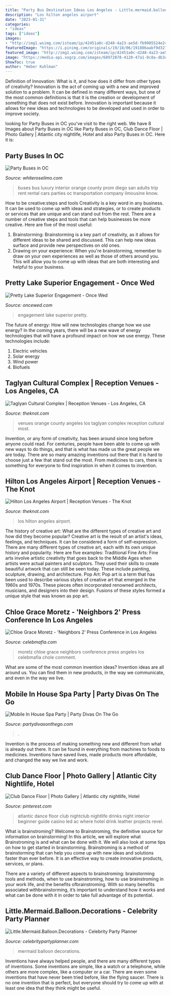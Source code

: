 ```yaml
---
title: "Party Bus Destination Ideas Los Angeles - Little.mermaid.balloon.decorations"
description: "Los hilton angeles airport"
date: "2023-01-31"
categories:
- "ideas"
tags: ["ideas"]
images:
- "http://img1.wsimg.com/isteam/ip/42451a0c-d248-4a23-ae5d-fb9905524e24/DSC_0093-0001.JPG"
featuredImage: "https://i.pinimg.com/originals/19/18/06/191806aabf9d3278cee31632e7e6ef82.jpg"
featured_image: "http://img1.wsimg.com/isteam/ip/42451a0c-d248-4a23-ae5d-fb9905524e24/DSC_0093-0001.JPG"
image: "https://media-api.xogrp.com/images/68972878-4120-47a1-8c8a-db3cc6ce76c6"
ShowToc: true
author: "Heber Kuhlman"
---
```



Definition of Innovation: What is it, and how does it differ from other types of creativity?
Innovation is the act of coming up with a new and improved solution to a problem. It can be defined in many different ways, but one of the most common definitions is that it is the creation or development of something that does not exist before. Innovation is important because it allows for new ideas and technologies to be developed and used in order to improve society.

	

		
looking for Party Buses in OC you've visit to the right web. We have 8 Images about Party Buses in OC like Party Buses in OC, Club Dance Floor | Photo Gallery | Atlantic city nightlife, Hotel and also Party Buses in OC. Here it is:
		
    
## Party Buses In OC

<img loading=lazy src="http://whiteroselimo.com/wp-content/uploads/2012/08/1346383371party_buses.jpg" onerror="this.onerror=null;this.src='https://tse2.mm.bing.net/th?id=OIP.EPzBYW8xwd5qhago1JAU8wHaE8&amp;pid=15.1';" alt="Party Buses in OC">

_Source: whiteroselimo.com_

>buses bus luxury interior orange county prom diego san adults trip rent rental cars parties oc transportation company limousine know. 

	

How to be creative:steps and tools
Creativity is a key word in any business. It can be used to come up with ideas and strategies, or to create products or services that are unique and can stand out from the rest.
There are a number of creative steps and tools that can help businesses be more creative. Here are five of the most useful: 
1. Brainstorming: Brainstorming is a key part of creativity, as it allows for different ideas to be shared and discussed. This can help new ideas surface and provide new perspectives on old ones. 
2. Drawing on your experience: When you're brainstorming, remember to draw on your own experiences as well as those of others around you. This will allow you to come up with ideas that are both interesting and helpful to your business. 

    
## Pretty Lake Superior Engagement - Once Wed

<img loading=lazy src="https://www.oncewed.com/wp-content/uploads/2011/12/lake-engagement-ideas1.jpg" onerror="this.onerror=null;this.src='https://tse1.mm.bing.net/th?id=OIP.QiM4VuQtN7I8c0HkMSXfRAHaFC&amp;pid=15.1';" alt="Pretty Lake Superior Engagement - Once Wed">

_Source: oncewed.com_

>engagement lake superior pretty. 

	

The future of energy: How will new technologies change how we use energy?
In the coming years, there will be a new wave of energy technologies that will have a profound impact on how we use energy. These technologies include: 
1. Electric vehicles
2. Solar energy
3. Wind power
4. Biofuels

    
## Taglyan Cultural Complex | Reception Venues - Los Angeles, CA

<img loading=lazy src="https://media-api.xogrp.com/images/68972878-4120-47a1-8c8a-db3cc6ce76c6" onerror="this.onerror=null;this.src='https://tse3.mm.bing.net/th?id=OIP.2XTriD25-mlaCCUfO8rUIQHaE8&amp;pid=15.1';" alt="Taglyan Cultural Complex | Reception Venues - Los Angeles, CA">

_Source: theknot.com_

>venues orange county angeles los taglyan complex reception cultural most. 

	

Invention, or any form of creativity, has been around since long before anyone could read. For centuries, people have been able to come up with new ways to do things, and that is what has made us the great people we are today. There are so many amazing inventions out there that it is hard to choose just a few that stand out the most. From medicines to cars, there is something for everyone to find inspiration in when it comes to invention.

    
## Hilton Los Angeles Airport | Reception Venues - The Knot

<img loading=lazy src="https://media-api.xogrp.com/images/46b61ab1-61c3-4869-a589-a670bdef6ecf~rs_720.480" onerror="this.onerror=null;this.src='https://tse2.mm.bing.net/th?id=OIP.dBTQ8AaZs2abWhS7gwIFyAHaE8&amp;pid=15.1';" alt="Hilton Los Angeles Airport | Reception Venues - The Knot">

_Source: theknot.com_

>los hilton angeles airport. 

	

The history of creative art: What are the different types of creative art and how did they become popular?
Creative art is the result of an artist's ideas, feelings, and techniques. It can be considered a form of self-expression. There are many different types of creative art, each with its own unique history and popularity. Here are five examples:
Traditional Fine Arts: Fine arts involve artistic creativity that goes back to the Middle Ages when artists were actual painters and sculptors. They used their skills to create beautiful artwork that can still be seen today. These include painting, sculpture, drawing, and architecture. Pop Art: Pop art is a term that has been used to describe various styles of creative art that emerged in the 1960s and 1970s. These pieces often incorporated renowned architects, musicians, and designers into their design. Fusions of these styles formed a unique style that was known as pop art.

    
## Chloe Grace Moretz - &#039;Neighbors 2&#039; Press Conference In Los Angeles

<img loading=lazy src="https://celebmafia.com/wp-content/uploads/2016/05/chloe-grace-moretz-neighbors-2-press-conference-in-los-angeles-3.jpg" onerror="this.onerror=null;this.src='https://tse4.mm.bing.net/th?id=OIP._ftR9c86fdmyadSpE9F6CgHaLH&amp;pid=15.1';" alt="Chloe Grace Moretz - &#039;Neighbors 2&#039; Press Conference in Los Angeles">

_Source: celebmafia.com_

>moretz chloe grace neighbors conference press angeles los celebmafia chole comment. 

	

What are some of the most common invention ideas?
Invention ideas are all around us. You can find them in new products, in the way we communicate, and even in the way we live.

    
## Mobile In House Spa Party | Party Divas On The Go

<img loading=lazy src="http://img1.wsimg.com/isteam/ip/42451a0c-d248-4a23-ae5d-fb9905524e24/DSC_0093-0001.JPG" onerror="this.onerror=null;this.src='https://tse1.mm.bing.net/th?id=OIP.pFWqnuqgI2ALlcRwrIGSYQHaE8&amp;pid=15.1';" alt="Mobile In House Spa Party | Party Divas On The Go">

_Source: partydivasonthego.com_

>. 

	

Invention is the process of making something new and different from what is already out there. It can be found in everything from machines to foods to medicines. Inventions have saved lives, made products more affordable, and changed the way we live and work.

    
## Club Dance Floor | Photo Gallery | Atlantic City Nightlife, Hotel

<img loading=lazy src="https://i.pinimg.com/originals/19/18/06/191806aabf9d3278cee31632e7e6ef82.jpg" onerror="this.onerror=null;this.src='https://tse4.mm.bing.net/th?id=OIP.vPt3Si1SJpRq5lwk1476YAHaE8&amp;pid=15.1';" alt="Club Dance Floor | Photo Gallery | Atlantic city nightlife, Hotel">

_Source: pinterest.com_

>atlantic dance floor club nightclub nightlife drinks night interior beginner guide casino led ac where hotel drink leather projects revel. 

	

What is brainstroming?
Welcome to Brainstroming, the definitive source for information on brainstorming! In this article, we will explore what Brainstroming is and what can be done with it. We will also look at some tips on how to get started in brainstorming.
Brainstroming is a method of brainstorming that can help you come up with new ideas and solutions faster than ever before. It is an effective way to create innovative products, services, or plans.

There are a variety of different aspects to brainstroming: brainstorming tools and methods, when to use brainstroming, how to use brainstroming in your work life, and the benefits ofbrainstroming. With so many benefits associated withbrainstorming, it’s important to understand how it works and what can be done with it in order to take full advantage of its potential.

    
## Little.Mermaid.Balloon.Decorations - Celebrity Party Planner

<img loading=lazy src="http://www.celebritypartyplanner.com/wp-content/uploads/2013/01/Little.Mermaid.Balloon.Decorations.jpg" onerror="this.onerror=null;this.src='https://tse1.mm.bing.net/th?id=OIP.72GRY30GDjry_CR-mhMfnQHaDu&amp;pid=15.1';" alt="Little.Mermaid.Balloon.Decorations - Celebrity Party Planner">

_Source: celebritypartyplanner.com_

>mermaid balloon decorations. 

	

Inventions have always helped people, and there are many different types of inventions. Some inventions are simple, like a watch or a telephone, while others are more complex, like a computer or a car. There are even some inventions that have never been tried before, like the flying saucer. There is no one invention that is perfect, but everyone should try to come up with at least one idea that they think might be useful.

